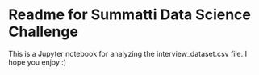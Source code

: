 # Readme for Summatti Data Science Challenge

This is a Jupyter notebook for analyzing the interview_dataset.csv file. I hope you enjoy :)
